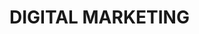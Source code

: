 # DIGITAL MARKETING


<!-- https://en.wikipedia.org/wiki/Digital_marketing -->

<!-- - [EMAIL MARKETING]() -->

<!-- - [GOOGLE TAG MANAGER]() -->

<!-- - [ADS]()  -->
<!-- Advertising -->

<!-- - [GOOGLE ADS]()  -->
<!-- Prev. Google Adwords -->
<!-- - [GOOGLE ADSENSE]() -->

<!-- - [ANALYTICS]() -->

<!-- - [HOTJAR]() -->
<!-- - [MIXPANEL]() -->
<!-- - [KISSMETRICS]() -->
<!-- - [GOOGLE ANALYTICS]() -->

<!-- - [SEO]() -->

<!-- - [AHREFS]()  -->
<!-- https://ahrefs.com/ -->
<!-- - [ALEXA.COM]()  -->
<!-- https://alexa.com/ --> 
<!-- SHUT DDOWN -->
<!-- - [SIMILARWEB]()  -->
<!-- https://www.similarweb.com/ -->
<!-- - [SEMRUSH]() -->
<!-- - [GOOGLE TRENDS]() -->
<!-- - [GOOGLE SEARCH CONSOLE]() -->

<!-- - [BACKLINKS]() -->

<!-- - [CONTENT CREATION]() -->
<!-- - [CONTENT MANAGEMENT]() -->
<!-- - [CONTENT OPTIMIZATION]() -->
<!-- - [CONTENT STRATEGY]() -->
<!-- - [CONTENT WRITING]() -->
<!-- - [COPYWRITING]() -->

<!-- - [GROWTH HACKING]() -->

<!-- - [A/B TESTING]() -->
